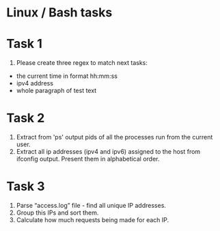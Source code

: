 # Linux / Bash tasks

# Task 1

1. Please create three regex to match next tasks:
 - the current time in format hh:mm:ss
 - ipv4 address
 - whole paragraph of test text

# Task 2

1. Extract from 'ps' output pids of all the processes run from the current user.
2. Extract all ip addresses (ipv4 and ipv6) assigned to the host from ifconfig output. Present them in alphabetical order.

# Task 3

1. Parse “access.log” file - find all unique IP addresses.
2. Group this IPs and sort them.
3. Calculate how much requests being made for each IP.
